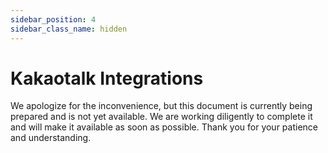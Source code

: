 ```yaml
---
sidebar_position: 4
sidebar_class_name: hidden
---
```


# Kakaotalk Integrations

We apologize for the inconvenience, but this document is currently being prepared and is not yet available. We are working diligently to complete it and will make it available as soon as possible. Thank you for your patience and understanding.
